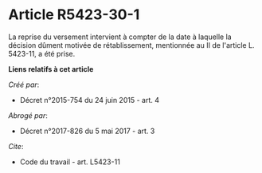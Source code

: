 # Article R5423-30-1

La reprise du versement intervient à compter de la date à laquelle la décision dûment motivée de rétablissement, mentionnée
au II de l'article L. 5423-11, a été prise.

**Liens relatifs à cet article**

_Créé par_:

  - Décret n°2015-754 du 24 juin 2015 - art. 4

_Abrogé par_:

  - Décret n°2017-826 du 5 mai 2017 - art. 3

_Cite_:

  - Code du travail - art. L5423-11
